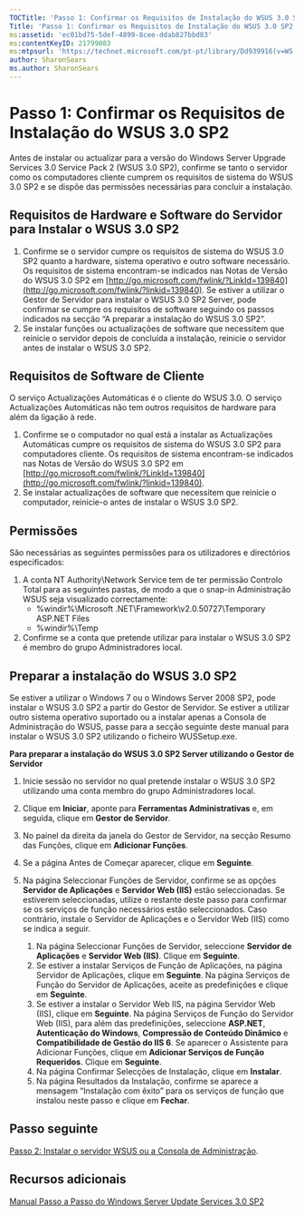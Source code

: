 ```yaml
---
TOCTitle: 'Passo 1: Confirmar os Requisitos de Instalação do WSUS 3.0 SP2'
Title: 'Passo 1: Confirmar os Requisitos de Instalação do WSUS 3.0 SP2'
ms:assetid: 'ec01bd75-5def-4899-8cee-ddab827bbd83'
ms:contentKeyID: 21799083
ms:mtpsurl: 'https://technet.microsoft.com/pt-pt/library/Dd939916(v=WS.10)'
author: SharonSears
ms.author: SharonSears
---
```


Passo 1: Confirmar os Requisitos de Instalação do WSUS 3.0 SP2
==============================================================

Antes de instalar ou actualizar para a versão do Windows Server Upgrade Services 3.0 Service Pack 2 (WSUS 3.0 SP2), confirme se tanto o servidor como os computadores cliente cumprem os requisitos de sistema do WSUS 3.0 SP2 e se dispõe das permissões necessárias para concluir a instalação.

Requisitos de Hardware e Software do Servidor para Instalar o WSUS 3.0 SP2
--------------------------------------------------------------------------

1.  Confirme se o servidor cumpre os requisitos de sistema do WSUS 3.0 SP2 quanto a hardware, sistema operativo e outro software necessário. Os requisitos de sistema encontram-se indicados nas Notas de Versão do WSUS 3.0 SP2 em [http://go.microsoft.com/fwlink/?LinkId=139840](http://go.microsoft.com/fwlink/?linkid=139840). Se estiver a utilizar o Gestor de Servidor para instalar o WSUS 3.0 SP2 Server, pode confirmar se cumpre os requisitos de software seguindo os passos indicados na secção “A preparar a instalação do WSUS 3.0 SP2”.
2.  Se instalar funções ou actualizações de software que necessitem que reinicie o servidor depois de concluída a instalação, reinicie o servidor antes de instalar o WSUS 3.0 SP2.

Requisitos de Software de Cliente
---------------------------------

O serviço Actualizações Automáticas é o cliente do WSUS 3.0. O serviço Actualizações Automáticas não tem outros requisitos de hardware para além da ligação à rede.

1.  Confirme se o computador no qual está a instalar as Actualizações Automáticas cumpre os requisitos de sistema do WSUS 3.0 SP2 para computadores cliente. Os requisitos de sistema encontram-se indicados nas Notas de Versão do WSUS 3.0 SP2 em [http://go.microsoft.com/fwlink/?LinkId=139840](http://go.microsoft.com/fwlink/?linkid=139840).
2.  Se instalar actualizações de software que necessitem que reinicie o computador, reinicie-o antes de instalar o WSUS 3.0 SP2.

Permissões
----------

São necessárias as seguintes permissões para os utilizadores e directórios especificados:

1.  A conta NT Authority\\Network Service tem de ter permissão Controlo Total para as seguintes pastas, de modo a que o snap-in Administração WSUS seja visualizado correctamente:
    -   %windir%\\Microsoft .NET\\Framework\\v2.0.50727\\Temporary ASP.NET Files
    -   %windir%\\Temp
2.  Confirme se a conta que pretende utilizar para instalar o WSUS 3.0 SP2 é membro do grupo Administradores local.

Preparar a instalação do WSUS 3.0 SP2
-------------------------------------

Se estiver a utilizar o Windows 7 ou o Windows Server 2008 SP2, pode instalar o WSUS 3.0 SP2 a partir do Gestor de Servidor. Se estiver a utilizar outro sistema operativo suportado ou a instalar apenas a Consola de Administração do WSUS, passe para a secção seguinte deste manual para instalar o WSUS 3.0 SP2 utilizando o ficheiro WUSSetup.exe.

**Para preparar a instalação do WSUS 3.0 SP2 Server utilizando o Gestor de Servidor**
1.  Inicie sessão no servidor no qual pretende instalar o WSUS 3.0 SP2 utilizando uma conta membro do grupo Administradores local.

2.  Clique em **Iniciar**, aponte para **Ferramentas Administrativas** e, em seguida, clique em **Gestor de Servidor**.

3.  No painel da direita da janela do Gestor de Servidor, na secção Resumo das Funções, clique em **Adicionar Funções**.

4.  Se a página Antes de Começar aparecer, clique em **Seguinte**.

5.  Na página Seleccionar Funções de Servidor, confirme se as opções **Servidor de Aplicações** e **Servidor Web (IIS)** estão seleccionadas. Se estiverem seleccionadas, utilize o restante deste passo para confirmar se os serviços de função necessários estão seleccionados. Caso contrário, instale o Servidor de Aplicações e o Servidor Web (IIS) como se indica a seguir.

    1.  Na página Seleccionar Funções de Servidor, seleccione **Servidor de Aplicações** e **Servidor Web (IIS)**. Clique em **Seguinte**.
    2.  Se estiver a instalar Serviços de Função de Aplicações, na página Servidor de Aplicações, clique em **Seguinte**. Na página Serviços de Função do Servidor de Aplicações, aceite as predefinições e clique em **Seguinte**.
    3.  Se estiver a instalar o Servidor Web IIS, na página Servidor Web (IIS), clique em **Seguinte**. Na página Serviços de Função do Servidor Web (IIS), para além das predefinições, seleccione **ASP.NET**, **Autenticação do Windows**, **Compressão de Conteúdo Dinâmico** e **Compatibilidade de Gestão do IIS 6**. Se aparecer o Assistente para Adicionar Funções, clique em **Adicionar Serviços de Função Requeridos**. Clique em **Seguinte**.
    4.  Na página Confirmar Selecções de Instalação, clique em **Instalar**.
    5.  Na página Resultados da Instalação, confirme se aparece a mensagem “Instalação com êxito” para os serviços de função que instalou neste passo e clique em **Fechar**.

Passo seguinte
--------------

[Passo 2: Instalar o servidor WSUS ou a Consola de Administração](https://technet.microsoft.com/6db6fcb0-c55d-43b9-9b07-4040c6267759).

Recursos adicionais
-------------------

[Manual Passo a Passo do Windows Server Update Services 3.0 SP2](https://technet.microsoft.com/4b504edc-93b3-45b0-a7e8-d0107f1a4442)
